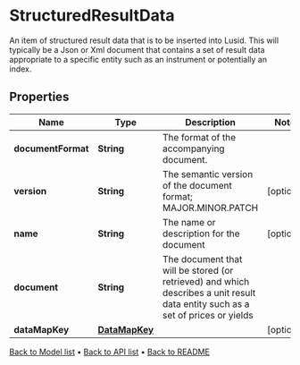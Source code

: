 

# StructuredResultData

An item of structured result data that is to be inserted into Lusid. This will typically be a Json or Xml document that  contains a set of result data appropriate to a specific entity such as an instrument or potentially an index.

## Properties

| Name | Type | Description | Notes |
|------------ | ------------- | ------------- | -------------|
|**documentFormat** | **String** | The format of the accompanying document. |  |
|**version** | **String** | The semantic version of the document format; MAJOR.MINOR.PATCH |  [optional] |
|**name** | **String** | The name or description for the document |  [optional] |
|**document** | **String** | The document that will be stored (or retrieved) and which describes a unit result data entity such as a set of prices or yields |  |
|**dataMapKey** | [**DataMapKey**](DataMapKey.md) |  |  [optional] |



[Back to Model list](../README.md#documentation-for-models) &#8226; [Back to API list](../README.md#documentation-for-api-endpoints) &#8226; [Back to README](../README.md)


